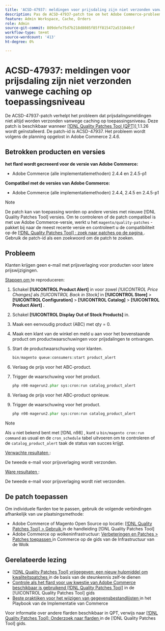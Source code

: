 ```yaml
---
title: 'ACSD-47937: meldingen voor prijsdaling zijn niet verzonden vanwege caching op toepassingsniveau'
description: Pas de ACSD-47937-patch toe om het Adobe Commerce-probleem op te lossen, waarbij prijsdalingsmeldingen niet altijd worden verzonden als gevolg van caching op toepassingsniveau.
feature: Admin Workspace, Cache, Orders
role: Admin
source-git-commit: 809defe75d7b218d8085f85ff815472a531040cf
workflow-type: tm+mt
source-wordcount: '413'
ht-degree: 0%

---
```


# ACSD-47937: meldingen voor prijsdaling zijn niet verzonden vanwege caching op toepassingsniveau

De ACSD-47937-patch verhelpt het probleem dat prijsdalingsmeldingen niet altijd worden verzonden vanwege caching op toepassingsniveau. Deze patch is beschikbaar wanneer [[!DNL Quality Patches Tool (QPT)] ](https://experienceleague.adobe.com/nl/docs/commerce-knowledge-base/kb/announcements/commerce-announcements/magento-quality-patches-released-new-tool-to-self-serve-quality-patches) 1.1.26 wordt geïnstalleerd. De patch-id is ACSD-47937. Het probleem wordt volgens de planning opgelost in Adobe Commerce 2.4.6.

## Betrokken producten en versies

**het flard wordt gecreeerd voor de versie van Adobe Commerce:**

* Adobe Commerce (alle implementatiemethoden) 2.4.4 en 2.4.5-p1

**Compatibel met de versies van Adobe Commerce:**

* Adobe Commerce (alle implementatiemethoden) 2.4.4, 2.4.5 en 2.4.5-p1

>[!NOTE]
>
>De patch kan van toepassing worden op andere versies met nieuwe [!DNL Quality Patches Tool] versies. Om te controleren of de patch compatibel is met uw Adobe Commerce-versie, werkt u het `magento/quality-patches` -pakket bij naar de meest recente versie en controleert u de compatibiliteit op de [[!DNL Quality Patches Tool] : zoek naar patches op de pagina ](https://experienceleague.adobe.com/tools/commerce-quality-patches/index.html?lang=nl-NL) . Gebruik de patch-id als een zoekwoord om de patch te zoeken.

## Probleem

Klanten krijgen geen e-mail met prijsverlaging voor producten voor latere prijswijzigingen.

<u> Stappen om </u> te reproduceren:

1. Schakel **[!UICONTROL Product Alert]** in voor zowel *[!UICONTROL Price Changes]* als *[!UICONTROL Back in Stock]* in **[!UICONTROL Store]** > **[!UICONTROL Configuration]** > **[!UICONTROL Catalog]** > **[!UICONTROL Product Alert]** .
1. Schakel **[!UICONTROL Display Out of Stock Products]** in.
1. Maak een eenvoudig product (ABC) met qty = 0.
1. Maak een klant van de winkel en meld u aan voor het bovenstaande product om productwaarschuwingen voor prijsdalingen te ontvangen.
1. Start de productwaarschuwing voor klanten.

   ```PHP
   bin/magento queue:consumers:start product_alert
   ```

1. Verlaag de prijs voor het ABC-product.
1. Trigger de waarschuwing voor het product.

   ```PHP
   php n98-magerun2.phar sys:cron:run catalog_product_alert
   ```

1. Verlaag de prijs voor het ABC-product opnieuw.
1. Trigger de waarschuwing voor het product.

   ```PHP
   php n98-magerun2.phar sys:cron:run catalog_product_alert
   ```

>[!NOTE]
>
>Als u niet bekend bent met [!DNL n98] , kunt u `bin/magento cron:run command` as usual en de `cron_schedule` tabel uitvoeren om te controleren of de `catalog_product_alert` taak de status van succes krijgt.

<u> Verwachte resultaten </u>:

De tweede e-mail voor prijsverlaging wordt verzonden.

<u> Ware resultaten </u>:

De tweede e-mail voor prijsverlaging wordt niet verzonden.

## De patch toepassen

Om individuele flarden toe te passen, gebruik de volgende verbindingen afhankelijk van uw plaatsingsmethode:

* Adobe Commerce of Magento Open Source op locatie: [[!DNL Quality Patches Tool] > Gebruik ](/help/tools/quality-patches-tool/usage.md) in de handleiding [!DNL Quality Patches Tool]
* Adobe Commerce op wolkeninfrastructuur: [ Verbeteringen en Patches > Patches toepassen ](https://experienceleague.adobe.com/docs/commerce-cloud-service/user-guide/develop/upgrade/apply-patches.html?lang=nl-NL) in Commerce op de gids van de Infrastructuur van de Wolk

## Gerelateerde lezing

* [[!DNL Quality Patches Tool]  vrijgegeven: een nieuw hulpmiddel om kwaliteitspatches ](https://experienceleague.adobe.com/nl/docs/commerce-knowledge-base/kb/announcements/commerce-announcements/magento-quality-patches-released-new-tool-to-self-serve-quality-patches) in de basis van de steunkennis zelf-te dienen
* [ Controle als het flard voor uw kwestie van Adobe Commerce beschikbaar is gebruikend  [!DNL Quality Patches Tool]](/help/tools/quality-patches-tool/patches-available-in-qpt/check-patch-for-magento-issue-with-magento-quality-patches.md) in de [!UICONTROL Quality Patches Tool] gids
* [ Beste praktijken voor het wijzigen van gegevensbestandlijsten ](https://experienceleague.adobe.com/nl/docs/commerce-operations/implementation-playbook/best-practices/development/modifying-core-and-third-party-tables#why-adobe-recommends-avoiding-modifications) in het Playbook van de Implementatie van Commerce


Voor informatie over andere flarden beschikbaar in QPT, verwijs naar [[!DNL Quality Patches Tool]: Onderzoek naar flarden ](https://experienceleague.adobe.com/tools/commerce-quality-patches/index.html?lang=nl-NL) in de [!DNL Quality Patches Tool] gids.
